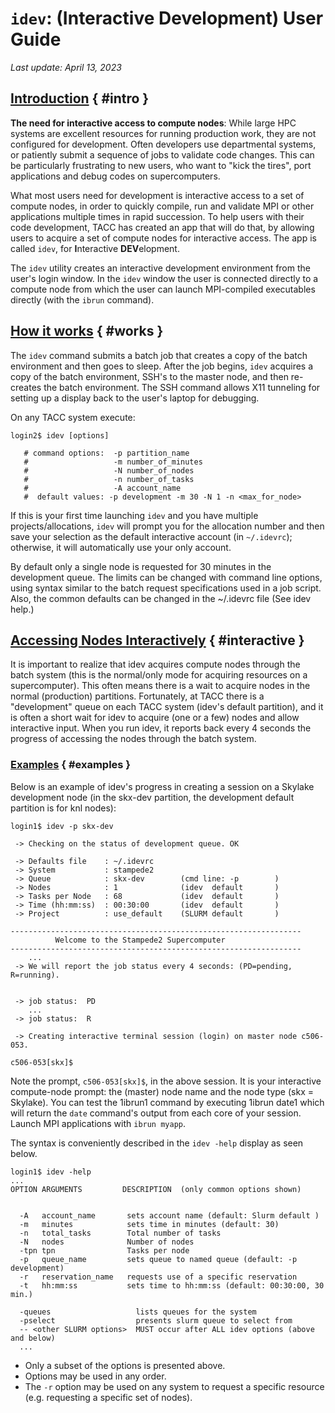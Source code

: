 # <code>idev</code>: (Interactive Development) User Guide
*Last update: April 13, 2023*

## [Introduction](#intro) { #intro }

**The need for interactive access to compute nodes**: While large HPC systems are excellent resources for running production work, they are not configured for development. Often developers use departmental systems, or patiently submit a sequence of jobs to validate code changes. This can be particularly frustrating to new users, who want to "kick the tires", port applications and debug codes on supercomputers.

What most users need for development is interactive access to a set of compute nodes, in order to quickly compile, run and validate MPI or other applications multiple times in rapid succession. To help users with their code development, TACC has created an app that will do that, by allowing users to acquire a set of compute nodes for interactive access. The app is called `idev`, for **I**nteractive **DEV**elopment.

The `idev` utility creates an interactive development environment from the user's login window. In the `idev` window the user is connected directly to a compute node from which the user can launch MPI-compiled executables directly (with the `ibrun` command). 

## [How it works](#works) { #works }

The `idev` command submits a batch job that creates a copy of the batch environment and then goes to sleep. After the job begins, `idev` acquires a copy of the batch environment, SSH's to the master node, and then re-creates the batch environment. The SSH command allows X11 tunneling for setting up a display back to the user's laptop for debugging.

On any TACC system execute:

``` cmd-line
login2$ idev [options]

   # command options:  -p partition_name
   #                   -m number_of_minutes
   #                   -N number_of_nodes
   #                   -n number_of_tasks
   #                   -A account_name
   #  default values: -p development -m 30 -N 1 -n <max_for_node>
```

If this is your first time launching `idev` and you have multiple projects/allocations, `idev` will prompt you for the allocation number and then save your selection as the default interactive account (in `~/.idevrc`); otherwise, it will automatically use your only account. 

By default only a single node is requested for 30 minutes in the development queue.  The limits can be changed with command line options, using syntax similar to the batch request specifications used in a job script.  Also, the common defaults can be changed in the ~/.idevrc file (See idev help.)

##  [Accessing Nodes Interactively](#interactive) { #interactive }

It is important to realize that idev acquires compute nodes through the batch system (this is the normal/only mode for acquiring resources on a supercomputer).  This often means there is a wait to acquire nodes in the normal (production) partitions.  Fortunately, at TACC there is a "development" queue on each TACC system (idev's default partition), and it is often a short wait for idev to acquire (one or a few) nodes and allow interactive input.  When you run idev, it reports back every 4 seconds the progress of accessing the nodes through the batch system.

### [Examples](#examples) { #examples }

Below is an example of idev's progress in creating a session on a Skylake development node (in the skx-dev partition, the development default partition is for knl nodes):

``` cmd-line
login1$ idev -p skx-dev

 -> Checking on the status of development queue. OK

 -> Defaults file    : ~/.idevrc    
 -> System           : stampede2    
 -> Queue            : skx-dev        (cmd line: -p        )
 -> Nodes            : 1              (idev  default       )
 -> Tasks per Node   : 68             (idev  default       )
 -> Time (hh:mm:ss)  : 00:30:00       (idev  default       )
 -> Project          : use_default    (SLURM default       )

-----------------------------------------------------------------
          Welcome to the Stampede2 Supercomputer                 
-----------------------------------------------------------------
    ...
 -> We will report the job status every 4 seconds: (PD=pending, R=running).


 -> job status:  PD
    ...
 -> job status:  R

 -> Creating interactive terminal session (login) on master node c506-053.

c506-053[skx]$ 
```

Note the prompt, `c506-053[skx]$`, in the above session.  It is your interactive compute-node prompt: the (master) node name and the node type (skx = Skylake).  You can test the 1ibrun1 command by executing 1ibrun date1 which will return the `date` command's output from each core of your session. Launch MPI applications with `ibrun myapp`.

The syntax is conveniently described in the `idev -help` display as seen below.

``` cmd-line
login1$ idev -help
...
OPTION ARGUMENTS         DESCRIPTION  (only common options shown)


  -A   account_name       sets account name (default: Slurm default )
  -m   minutes            sets time in minutes (default: 30)
  -n   total_tasks        Total number of tasks
  -N   nodes              Number of nodes
  -tpn tpn                Tasks per node
  -p   queue_name         sets queue to named queue (default: -p development)
  -r   reservation_name   requests use of a specific reservation
  -t   hh:mm:ss           sets time to hh:mm:ss (default: 00:30:00, 30 min.)

  -queues                   lists queues for the system
  -pselect                  presents slurm queue to select from
  -- <other SLURM options>  MUST occur after ALL idev options (above and below)
  ... 
```

* Only a subset of the options is presented above. 
* Options may be used in any order. 
* The `-r` option may be used on any system to request a specific resource (e.g. requesting a specific set of nodes).


